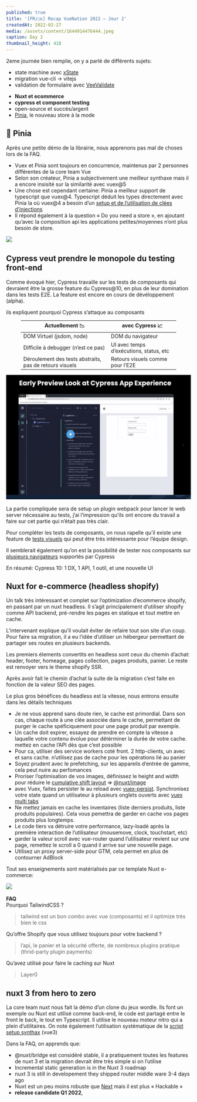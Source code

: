 ```yaml
---
published: true
title: '[FR🇫🇷] Recap VueNation 2022 – Jour 2'
createdAt: 2022-02-27
media: /assets/content/1644914476444.jpeg
caption: Day 2
thumbnail_height: 418
---
```


2eme journée bien remplie, on y a parlé de différents sujets:

- state machine avec [xState](https://xstate.js.org/docs/visualizer/#write-and-visualize-your-code)
- migration vue-cli -> vitejs
- validation de formulaire avec [VeeValidate](https://github.com/logaretm/vee-validate)
<!--more-->
- **Nuxt et ecommerce**
- **cypress et component testing**
- open-source et succès/argent
- [Pinia](https://pinia.vuejs.org/), le nouveau store à la mode

## 🍍 Pinia

Après une petite démo de la librairie, nous apprenons pas mal de choses lors de la FAQ.

- Vuex et Pinia sont toujours en concurrence, maintenus par 2 personnes différentes de la core team Vue
- Selon son créateur, Pinia a subjectivement une meilleur synthaxe mais il a encore insisité sur la similarité avec vuex@5
- Une chose est cependant certaine: Pinia a meilleur support de typescript que vuex@4\. Typescript déduit les types directement avec Pinia la où vuex@4 a besoin d’un [setup et de l’utilisation de clées d’injections](https://next.vuex.vuejs.org/guide/typescript-support.html)
- Il répond également à la question « Do you need a store », en ajoutant qu’avec la composition api les applications petites/moyennes n’ont plus besoin de store.

![](/assets/content/Pasted-image-20220128002544.png")

## Cypress veut prendre le monopole du testing front-end

Comme évoqué hier, Cypress travaille sur les tests de composants qui devraient être la grosse feature du Cypress@10, en plus de leur domination dans les tests E2E. La feature est encore en cours de dévéloppement (alpha).

ils expliquent pourquoi Cypress s’attaque au composants

<figure class="wp-block-table">

| Actuellement 📉                                         | avec Cypress 📈                         |
| ------------------------------------------------------- | --------------------------------------- |
| DOM Virtuel (jsdom, node)                               | DOM du navigateur                       |
| Difficile à debugger (n’est ce pas)                     | UI avec temps d’exécutions, status, etc |
| Déroulement des tests abstraits, pas de retours visuels | Retours visuels comme pour l’E2E        |

</figure>

![](/assets/content/Pasted-image-20220127225433.png)

La partie compliquée sera de setup un plugin webpack pour lancer le web server nécessaire au tests, j’ai l’impression qu’ils ont encore du travail a faire sur cet partie qui n’était pas très clair.

Pour compléter les tests de composants, on nous rapelle qu’il existe une feature de [tests visuels](https://docs.cypress.io/guides/tooling/visual-testing) qui peut être très intéressante pour l’équipe design.

Il semblerait également qu’on est la possibilité de tester nos composants sur [plusieurs navigateurs](https://www.cypress.io/blog/2020/02/06/introducing-firefox-and-edge-support-in-cypress-4-0/#header) supportés par Cypress

En résumé: Cypress 10: 1 DX, 1 API, 1 outil, et une nouvelle UI

## Nuxt for e-commerce (headless shopify)

Un talk très intéressant et complet sur l’optimization d’ecommerce shopify, en passant par un nuxt headless. Il s’agit principalement d’utiliser shopify comme API backend, pré-rendre les pages en statique et tout mettre en cache.

L’intervenant explique qu’il voulait éviter de refaire tout son site d’un coup.  
Pour faire sa migration, il a eu l’idée d’utiliser un hébergeur permettant de partager ses routes en plusieurs backends.

Les premiers élements convertits en headless sont ceux du chemin d’achat: header, footer, homeage, pages collection, pages produits, panier. Le reste est renvoyer vers le theme shopify SSR.

Après avoir fait le chemin d’achat la suite de la migration c’est faite en fonction de la valeur SEO des pages.

Le plus gros bénéfices du headless est la vitesse, nous entrons ensuite dans les détails techniques

- Je ne vous apprend sans doute rien, le cache est primordial. Dans son cas, chaque route à une clée associée dans le cache, permettant de purger le cache spéficiquement pour une page produit par exemple.
- Un cache doit expirer, essayez de prendre en compte la vitesse a laquelle votre contenu évolue pour détérminer la durée de votre cache. mettez en cache l’API dès que c’est possible
- Pour ca, utiliser des service workers coté front. 2 http-clients, un avec et sans cache. n’utilisez pas de cache pour les opérations lié au panier
- Soyez prudent avec le prefetching, sur les appareils d’entrée de gamme, cela peut nuire au perfomances
- Proriser l’optimisation de vos images, définissez le height and width pour réduire le [cumulative shift layout](https://www.fasterize.com/fr/blog/core-web-vitals-google-quest-ce-que-le-cumulative-layout-shift-cls/) => [@nuxt/image](https://image.nuxtjs.org/)
- avec Vuex, faites persister le au reload avec [vuex-persist](https://github.com/championswimmer/vuex-persist#readme). Synchronisez votre state quand un utilisateur à plusieurs onglets ouverts avec [vuex multi tabs](https://github.com/gabrielmbmb/vuex-multi-tab-state)
- Ne mettez jamais en cache les inventaires (liste derniers produits, liste produits populaires). Cela vous pemettra de garder en cache vos pages produits plus longtemps.
- Le code tiers va détruire votre performance, lazy-loadé après la première interaction de l’utilisateur (mousemove, clock, touchstart, etc)
- garder la valeur scroll avec vue-router quand l’utilisateur revient sur une page, remettez le scroll a 0 quand il arrive sur une nouvelle page.
- Utilisez un proxy server-side pour GTM, cela permet en plus de contourner AdBlock

Tout ses enseignements sont matérialisés par ce template Nuxt e-commerce:

![](/assets/content/Pasted-image-20220128013825.png)

**FAQ**  
Pourquoi TailwindCSS ?

> tailwind est un bon combo avec vue (composants) et il optimize très bien le css

Qu’offre Shopify que vous utilisez toujours pour votre backend ?

> l’api, le panier et la sécurité offerte, de nombreux plugins pratique (thrid-party plugin payments)

Qu’avez utilisé pour faire le caching sur Nuxt

> Layer0

## nuxt 3 from hero to zero

La core team nuxt nous fait la démo d’un clone du jeux wordle. Ils font un exemple ou Nuxt est utilisé comme back-end, le code est partagé entre le front le back, le tout en Typescript. Il utilise le nouveau moteur nitro qui a plein d’utilitaires. On note également l’utilisation systématique de la [script setup synthax](https://staging.vuejs.org/api/sfc-script-setup.html#script-setup) (vue3)

Dans la FAQ, on apprends que:

- @nuxt/bridge est considéré stable, il a pratiquement toutes les features de nuxt 3 et la migration devrait être très simple si on l’utilise
- Incremental static generation is in the Nuxt 3 roadmap
- nuxt 3 is still in developement they shipped router middle ware 3-4 days ago
- Nuxt est un peu moins robuste que [Next](https://nextjs.org/) mais il est plus « Hackable »
- **release candidate Q1 2022**,
